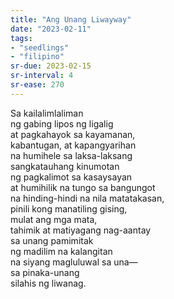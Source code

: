 ```yaml
---
title: "Ang Unang Liwayway"
date: "2023-02-11"
tags:
- "seedlings"
- "filipino"
sr-due: 2023-02-15
sr-interval: 4
sr-ease: 270
---
```

Sa kailalimlaliman  
ng gabing lipos ng ligalig  
at pagkahayok sa kayamanan,  
kabantugan, at kapangyarihan  
na humihele sa laksa-laksang  
sangkatauhang kinumotan  
ng pagkalimot sa kasaysayan  
at humihilik na tungo sa bangungot  
na hinding-hindi na nila matatakasan,  
pinili kong manatiling gising,  
mulat ang mga mata,  
tahimik at matiyagang nag-aantay  
sa unang pamimitak  
ng madilim na kalangitan  
na siyang magluluwal sa una—  
sa pinaka-unang  
silahis ng liwanag.  